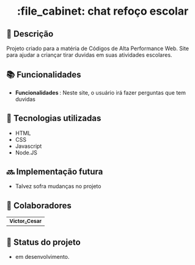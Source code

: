 <h1 align="center">:file_cabinet: chat refoço escolar </h1>

## :memo: Descrição
Projeto criado para a matéria de Códigos de Alta Performance Web. Site para ajudar a criançar tirar duvidas em suas atividades escolares.

## :books: Funcionalidades
* <b>Funcionalidades </b>: Neste site, o usuário irá fazer perguntas que tem duvidas  

## :wrench: Tecnologias utilizadas
* HTML
* CSS
* Javascript
* Node.JS

## :soon: Implementação futura
* Talvez sofra mudanças no projeto

## :handshake: Colaboradores
<table>
  <tr>
    <td align="center">
      <a href="https://github.com/viictto">
        <sub>
          <b>Victor_Cesar</b>
        </sub>
      </a>
    </td>
  </tr>
</table>

## :dart: Status do projeto
* em desenvolvimento.


